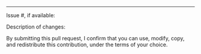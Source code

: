 ---

Issue #, if available:

Description of changes:

By submitting this pull request, I confirm that you can use, modify, copy, and redistribute this contribution, under the terms of your choice.